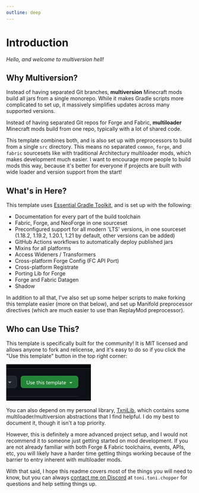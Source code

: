 ```yaml
---
outline: deep
---
```


# Introduction 

*Hello, and welcome to multiversion hell!*

## Why Multiversion?

Instead of having separated Git branches, **multiversion** Minecraft mods build all jars from a single monorepo.
While it makes Gradle scripts more complicated to set up, it massively simplifies updates across many supported versions.

Instead of having separated Git repos for Forge and Fabric, **multiloader** Minecraft mods build from one repo,
typically with a lot of shared code.

This template combines both, and is also set up with preprocessors to build from a single `src` directory.
This means no separated `common`, `forge`, and `fabric` sourcesets like with traditional Architectury
multiloader mods, which makes development much easier. I want to encourage more people to build mods this way,
because it's better for everyone if projects are built with wide loader and version support from the start!

## What's in Here?

This template uses [Essential Gradle Toolkit](https://github.com/EssentialGG/essential-gradle-toolkit),
and is set up with the following:

- Documentation for every part of the build toolchain
- Fabric, Forge, and NeoForge in one sourceset
- Preconfigured support for all modern 'LTS' versions, in one sourceset (1.18.2, 1.19.2, 1.20.1, 1.21 by default, other versions can be added)
- GitHub Actions workflows to automatically deploy published jars
- Mixins for all platforms
- Access Wideners / Transformers
- Cross-platform Forge Config (FC API Port)
- Cross-platform Registrate
- Porting Lib for Forge
- Forge and Fabric Datagen
- Shadow

In addition to all that, I've also set up some helper scripts to make forking this template easier (more on that below),
and set up Manifold preprocessor directives (which are much easier to use than ReplayMod preprocessor).

## Who can Use This?

This template is specifically built for the community! It is MIT licensed and allows anyone to fork and relicense,
and it's easy to do so if you click the "Use this template" button in the top right corner:

![img.png](assets/usethistemplate.png)

You can also depend on my personal library, [TxniLib](/lib), which contains some multiloader/multiversion
abstractions that I find helpful. I do my best to document it, though it isn't a top priority.

However, this is definitely a more advanced project setup, and I would not recommend it to someone just getting started
on mod development. If you are not already familiar with both Forge & Fabric toolchains, events, APIs, etc, you will
likely have a harder time getting things working because of the barrier to entry inherent with multiloader mods.

With that said, I hope this readme covers most of the things you will need to know, but you can always [contact me on Discord](https://discord.gg/kS7auUeYmc)
at `toni.toni.chopper` for questions and help setting things up.